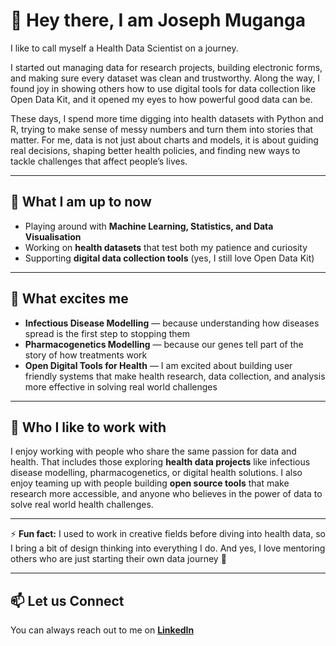 # 👋 Hey there, I am Joseph Muganga  

I like to call myself a Health Data Scientist on a journey.  

I started out managing data for research projects, building electronic forms, and making sure every dataset was clean and trustworthy. Along the way, I found joy in showing others how to use digital tools for data collection like Open Data Kit, and it opened my eyes to how powerful good data can be.  

These days, I spend more time digging into health datasets with Python and R, trying to make sense of messy numbers and turn them into stories that matter. For me, data is not just about charts and models, it is about guiding real decisions, shaping better health policies, and finding new ways to tackle challenges that affect people’s lives.  

---

## 🔭 What I am up to now  
- Playing around with **Machine Learning, Statistics, and Data Visualisation**  
- Working on **health datasets** that test both my patience and curiosity  
- Supporting **digital data collection tools** (yes, I still love Open Data Kit)  

---

## 🧭 What excites me  
- **Infectious Disease Modelling** — because understanding how diseases spread is the first step to stopping them  
- **Pharmacogenetics Modelling** — because our genes tell part of the story of how treatments work
- **Open Digital Tools for Health** — I am excited about building user friendly systems that make health research, data collection, and analysis more effective in solving real world challenges  


---

## 🤝 Who I like to work with  
I enjoy working with people who share the same passion for data and health. That includes those exploring **health data projects** like infectious disease modelling, pharmacogenetics, or digital health solutions. I also enjoy teaming up with people building **open source tools** that make research more accessible, and anyone who believes in the power of data to solve real world health challenges.  

---

⚡ **Fun fact:** I used to work in creative fields before diving into health data, so I bring a bit of design thinking into everything I do. And yes, I love mentoring others who are just starting their own data journey 🚀  

---

## 📫 Let us Connect  
You can always reach out to me on **[LinkedIn](https://www.linkedin.com/in/joseph-muganga544/)**  
